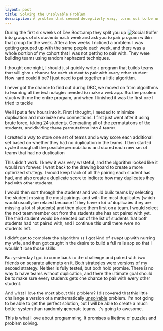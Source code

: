 ```yaml
---
layout: post
title: Solving the Unsolvable Problem
description: A problem that seemed deceptively easy, turns out to be unsolvable. My ongoing adventure with what I have come to learn is something like the "Social Golfer Problem"
---
```


<a href="http://www.mathpuzzle.com/MAA/54-Golf%20Tournaments/mathgames_08_14_07.html"><img src="http://i.minus.com/itRBIkHVlplHX.gif" alt="Social Golfer" style="float:right"></img></a>

During the first six weeks of Dev Bootcamp they split you up into groups of six students each week and ask you to pair program within that group for the week. After a few weeks I noticed a problem.  I was getting grouped up with the same people each week, and there was a whole portion of my cohort that I was not getting to pair with.  They were building teams using random haphazard techniques.  

I thought one night, I should just quickly write a program that builds teams that will give a chance for each student to pair with every other student.  How hard could it be?  I just need to put together a little algorithm.  

I never got the chance to find out during DBC, we moved on from algorithms to learning all the technologies needed to make a web app.  But the problem stuck with me the entire program, and when I finished it was the first one I tried to tackle.  

Well I put a few hours into it.  First I thought, I needed to minimize duplication and maximize new connections.  I first just went after it using brute force, taking 24 students.  Generating all of the permutations of the students, and dividing these permutations into 4 teams.  

I created a way to store one set of teams and a way score each additional set based on whether they had no duplication in the teams.  I then started cycle through all the possible permutations and stored each new set of teams that had no duplication. 

This didn't work.  I knew it was very wasteful, and the algorithm looked like it would run forever.  I went back to the drawing board to create a more optimized strategy.  I would keep track of all the pairing each student has had, and also create a duplicate score to indicate how may duplicates they had with other students.  

I would then sort through the students and would build teams by selecting the student missing the most pairings, and with the most duplicates (which would usually be related because if they have a lot of duplicates they are missing a lot of students) and then place them first on a team.  I would select the next team member out from the students she has not paired with yet.  The third student would be selected out of the list of students that both students had not paired with, and I continue this until there were no students left.  

I didn't get to complete the algorithm as I got kind of swept up with nursing my wife, and then got caught in the desire to build a full rails app so that I wouldn't lose those skills.  

But yesterday I got to come back to the challenge and paired with two friends on separate attempts on it.  Both strategies were versions of my second strategy.  Neither is fully tested, but both hold promise.  There is no way to have teams without duplication, and there the ultimate goal should be to make sure every students gets one chance to pair with every other student.

And what I love the most about this problem?  I discovered that this little challenge a version of a mathematically [unsolvable](http://mathworld.wolfram.com/SocialGolferProblem.html) problem.  I'm not going to be able to get the perfect solution, but I will be able to create a much better system than randomly generate teams.  It's going to awesome.

This is what I love about programming.  It promises a lifetime of puzzles and problem solving. 








